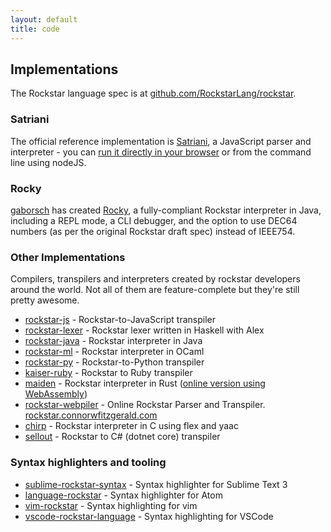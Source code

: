 ```yaml
---
layout: default
title: code
---
```

## Implementations

The Rockstar language spec is at [github.com/RockstarLang/rockstar](https://www.github.com/RockstarLang/rockstar). 

### Satriani 

The official reference implementation is [Satriani](https://github.com/RockstarLang/rockstar/tree/master/satriani), a JavaScript parser and interpreter - you can [run it directly in your browser](online) or from the command line using nodeJS.

### Rocky

[gaborsch](https://github.com/gaborsch) has created [Rocky](https://github.com/gaborsch/rocky), a fully-compliant Rockstar interpreter in Java, including a REPL mode, a CLI debugger, and the option to use DEC64 numbers (as per the original Rockstar draft spec) instead of IEEE754.

### Other Implementations

Compilers, transpilers and interpreters created by rockstar developers around the world. Not all of them are feature-complete but they're still pretty awesome.

* [rockstar-js](https://github.com/wolfgang42/rockstar-js) - Rockstar-to-JavaScript transpiler
* [rockstar-lexer](https://github.com/aitorres/rockstar-lexer) - Rockstar lexer written in Haskell with Alex
* [rockstar-java](https://github.com/nbrevu/rockstar-java) - Rockstar interpreter in Java
* [rockstar-ml](https://github.com/lkwq007/rockstar-ml) - Rockstar interpreter in OCaml
* [rockstar-py](https://github.com/yanorestes/rockstar-py) - Rockstar-to-Python transpiler
* [kaiser-ruby](https://github.com/marcinruszkiewicz/kaiser-ruby) - Rockstar to Ruby transpiler
* [maiden](https://github.com/palfrey/maiden) - Rockstar interpreter in Rust ([online version using WebAssembly](https://palfrey.github.io/maiden/))
* [rockstar-webpiler](https://github.com/cwfitzgerald/rockstar-webpiler) - Online Rockstar Parser and Transpiler. [rockstar.connorwfitzgerald.com](https://rockstar.connorwfitzgerald.com)
* [chirp](https://github.com/Suloch/chirp) - Rockstar interpreter in C using flex and yaac
* [sellout](https://github.com/davidadsit/sellout) - Rockstar to C# (dotnet core) transpiler

### Syntax highlighters and tooling

* [sublime-rockstar-syntax](https://github.com/paxromana96/sublime-rockstar-syntax) - Syntax highlighter for Sublime Text 3
* [language-rockstar](https://github.com/thestd/language-rockstar) - Syntax highlighter for Atom
* [vim-rockstar](https://github.com/sirosen/vim-rockstar) - Syntax highlighting for vim
* [vscode-rockstar-language](https://github.com/ra100/vscode-rockstar-language) - Syntax highlighting for VSCode

